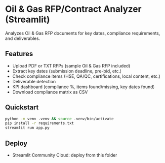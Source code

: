 
# Oil & Gas RFP/Contract Analyzer (Streamlit)

Analyzes Oil & Gas RFP documents for key dates, compliance requirements, and deliverables.

## Features
- Upload PDF or TXT RFPs (sample Oil & Gas RFP included)
- Extract key dates (submission deadline, pre-bid, etc.)
- Check compliance items (HSE, QA/QC, certifications, local content, etc.)
- Deliverable detection
- KPI dashboard (compliance %, items found/missing, key dates found)
- Download compliance matrix as CSV

## Quickstart
```bash
python -m venv .venv && source .venv/bin/activate
pip install -r requirements.txt
streamlit run app.py
```

## Deploy
- Streamlit Community Cloud: deploy from this folder
